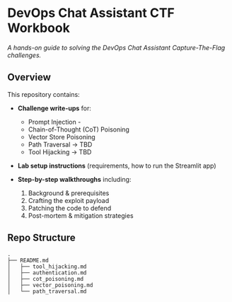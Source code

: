 # DevOps Chat Assistant CTF Workbook

_A hands-on guide to solving the DevOps Chat Assistant Capture-The-Flag challenges._

## Overview

This repository contains:

- **Challenge write-ups** for:
  - Prompt Injection -
  - Chain-of-Thought (CoT) Poisoning
  - Vector Store Poisoning 
  - Path Traversal -> TBD
  - Tool Hijacking -> TBD

- **Lab setup instructions** (requirements, how to run the Streamlit app)

- **Step-by-step walkthroughs** including:
  1. Background & prerequisites  
  2. Crafting the exploit payload  
  3. Patching the code to defend  
  4. Post-mortem & mitigation strategies  

## Repo Structure

```text
.
├── README.md
│   ├── tool_hijacking.md
│   ├── authentication.md
│   ├── cot_poisoning.md
│   ├── vector_poisoning.md
│   └── path_traversal.md
